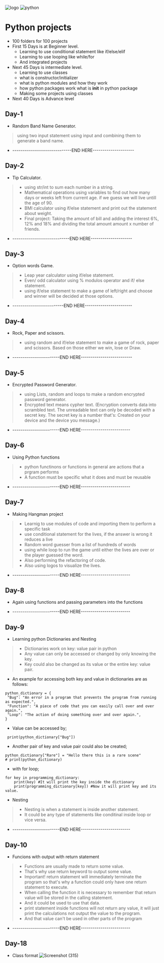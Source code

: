 ![logo](https://user-images.githubusercontent.com/94203408/172690925-d9661a52-daa5-4534-9074-c3d577f73f6d.png)
![python](https://user-images.githubusercontent.com/94203408/172702543-af1cd6c7-6ebb-4a9a-9e73-b4bfb2d38196.png)






# Python projects


- 100 folders for 100 projects
- First 15 Days is at Beginner level.
  - Learning to use conditional statement like if/else/elif
  - Learning to use looping like while/for
  - And integrated projects
- Next 45 Days is intermediate level. 
  - Learning to use classes
  - what is constructor/initializer
  - what is python modules and how they work
  - how python packages work what is __init__ in python package
  - Making some projects using classes
 - Next 40 Days is Advance level

## Day-1
- Random Band Name Generator.
> using two input statement using input and combining them to generate a band name.
- ------------------------------END HERE---------------------

## Day-2
- Tip Calculator.
> - using str/int to sum each number in a string.
> - Mathematical operations using variables to find out how many days or weeks left from current age. if we guess we will live untill the age of 90.
> - BMI calculator using if/else statement and print out the statement about weight.
> - Final project: Taking the amount of bill and adding the interest 6%, 12% and 18% and dividing the total amount amount x number of friends.
- -----------------------------END HERE---------------------

## Day-3
- Option words Game.
> - Leap year calculator using if/else statement.
> - Even/ odd calculator using % modulos operator and if/ else statement.
> - using if/else statement to make a game of left/right and choose and winner will be decided at those options. 
- --------------------------END HERE------------------------

## Day-4
- Rock, Paper and scissors.
> - using random and if/else statement to make a game of rock, paper and scissors. Based on those either we win, lose or Draw.
- ------------------------END HERE--------------------------

## Day-5
- Encrypted Password Generator.
> - using Lists, random and loops to make a random encrypted password generator.
> - Encrypted text means cypher text. (Encryption converts data into scrambled text. The unreadable text can only be decoded with a secret key. The secret key is a number that's: Created on your device and the device you message.)

- ------------------------END HERE-------------------------

## Day-6
- Using Python functions
> - python functinons or functions in general are actions that a prgram performs
> - A function must be specific what it does and must be reusable

- ------------------------END HERE-------------------------
## Day-7
- Making Hangman project
> - Learnig to use modules of code and importing them to perform a specific task
> - use conditional statement for the lives, if the answer is wrong it reduces a live
> - Random word guesser from a list of hundreds of words
> - using while loop to run the game until either the lives are over or the player guessed the word.
> - Also performing the refactoring of code.
> - Also using logos to visualize the lives.

- ------------------------END HERE-------------------------
## Day-8
- Again using functions and passing parameters into the functions

- ------------------------END HERE-------------------------
## Day-9
- Learning python Dictionaries and Nesting
> - Dictionaries work on key: value pair in python
> - Any value can only be accessed or changed by only knowing the key.
> - Key could also be changed as its value or the entire key: value pair.

- An example for accessing both key and value in dictionaries are as follows:
```
python_dictionary = {
 "Bug": "An error in a program that prevents the program from running as expected.",
 "Function": "A piece of code that you can easily call over and over again.",
 "Loop": "The action of doing something over and over again.",
}
```
- Value can be accessed by;
```
 print(python_dictionary["Bug"])
```
- Another pair of key and value pair could also be created;
```
python_dictionary["Rare"] = "Hello there this is a rare scene"
# print(python_dictionary)
```
- with for loop;
```
for key in programming_dictionary:
    print(key) #It will print the key inside the dictionary
    print(programming_dictionary[key]) #Now it will print key and its value.

```
- Nesting
> - Nesting is when a statement is inside another statement. 
> - It could be any type of statements like conditinal inside loop or vice versa.
- ------------------------END HERE-------------------------

## Day-10
- Funcions with output with return statement
> - Functions are usually made to return some value.
> - That's why use return keyword to output some value.
> - Important! return statement will immediately terminate the program so that's why a function could only have one return statement to execute.
>  - When calling the function it is necessary to remember that return value will be stored in the calling statement.
>  - And it could be used to use that data.
>  - print statement inside functions will not return any value, it will just print the calculations not output the value to the program.
>  - And that value can't be used in other parts of the program

- ------------------------END HERE-------------------------

## Day-18
- Class format
![Screenshot (315)](https://user-images.githubusercontent.com/94203408/170647658-e0477e16-cc51-4526-a8bc-6c030275c0eb.png)

 

